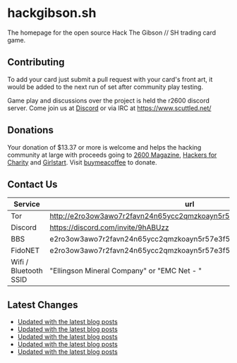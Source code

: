 # hackgibson.sh
The homepage for the open source Hack The Gibson // SH trading card game.


## Contributing

To add your card just submit a pull request with your card's front art, it would be added to the next run of set after community play testing.

Game play and discussions over the project is held the r2600 discord server. Come join us at [Discord](https://discord.com/invite/9hABUzz) or via IRC at https://www.scuttled.net/


## Donations

Your donation of $13.37 or more is welcome and helps the hacking community at large with proceeds going to [2600 Magazine](https://2600.com/), [Hackers for Charity](https://hackersforcharity.org) and [Girlstart](https://girlstart.org).  Visit [buymeacoffee](https://www.buymeacoffee.com/hackgibson.sh) to donate.


## Contact Us

Service | url
-|-
Tor | http://e2ro3ow3awo7r2favn24n65ycc2qmzkoayn5r57e3f56nvjwdcgg32ad.onion
Discord | https://discord.com/invite/9hABUzz
BBS | e2ro3ow3awo7r2favn24n65ycc2qmzkoayn5r57e3f56nvjwdcgg32ad.onion:23
FidoNET | e2ro3ow3awo7r2favn24n65ycc2qmzkoayn5r57e3f56nvjwdcgg32ad.onion:24554
Wifi / Bluetooth SSID | "Ellingson Mineral Company" or "EMC Net - <fidonet address>"

## Latest Changes
<!-- BLOG-POST-LIST:START -->
- [Updated with the latest blog posts](https://github.com/DFW2600/hackgibson.sh/commit/dcd4304c2de8a28fa45558461e905693a866a536)
- [Updated with the latest blog posts](https://github.com/DFW2600/hackgibson.sh/commit/39ca3abe8c6205d67ed46b8106cd8c54d5a8e787)
- [Updated with the latest blog posts](https://github.com/DFW2600/hackgibson.sh/commit/f60e739fdc32b3c81072b5e4affacdd9300d7404)
- [Updated with the latest blog posts](https://github.com/DFW2600/hackgibson.sh/commit/c32a489d4603cea43c160272fb3c9211255884a5)
- [Updated with the latest blog posts](https://github.com/DFW2600/hackgibson.sh/commit/3634b612b6e5c48a360d9f5eb13c368cd2f35f2b)
<!-- BLOG-POST-LIST:END -->
